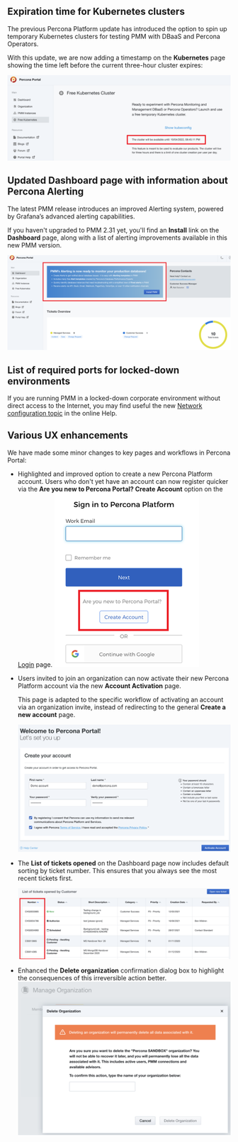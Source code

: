 ## Expiration time for Kubernetes clusters
The previous Percona Platform update has introduced the option to spin up temporary Kubernetes clusters for testing PMM with DBaaS and Percona Operators. 

With this update, we are now adding a timestamp on the **Kubernetes** page showing the time left before the current three-hour cluster expires:  

![Cluster Expiration Time](../images/cluster_expiration_time.png)

## Updated Dashboard page with information about Percona Alerting

The latest PMM release introduces an improved Alerting system, powered by Grafana’s advanced alerting capabilities. 

If you haven't upgraded to PMM 2.31 yet, you'll find an **Install** link on the **Dashboard** page, along with a list of alerting improvements available in this new PMM version. 

![Alerting Banner](../images/banner.png)

## List of required ports for locked-down environments

If you are running PMM in a locked-down corporate environment without direct access to the Internet, you may find useful the new [Network configuration topic](https://docs.percona.com/percona-platform/network.html) in the online Help.

## Various UX enhancements 

We have made some minor changes to key pages and workflows in Percona Portal:

- Highlighted and improved option to create a new Percona Platform account. Users who don't yet have an account can now register quicker via the **Are you new to Percona Portal? Create Account** option on the [Login](https://portal.percona.com/login) page. 
![Create Account Link](../images/create_account.png) 
- Users invited to join an organization can now activate their new Percona Platform account via the new **Account Activation** page. 

  This page is adapted to the specific workflow of activating an account via an organization invite, instead of redirecting to the general **Create a new account** page.  

  ![Activate Account](../images/activate.png)

- The **List of tickets opened** on the Dashboard page now includes default sorting by ticket number. 
  This ensures that you always see the most recent tickets first. 

  ![Sort Tickets by Number](../images/sorting_number.png)

- Enhanced the **Delete organization** confirmation dialog box to highlight the consequences of this irreversible action better. 
  ![Delete confirmation](../images/delete_confirmation.png)


